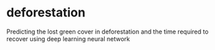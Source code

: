 # deforestation
Predicting the lost green cover in deforestation and the time required to recover using deep learning neural network 
